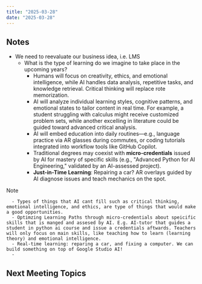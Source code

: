```yaml
---
title: "2025-03-28"
date: "2025-03-28"
---
```

## Notes
- We need to reevaluate our business idea, i.e. LMS
	- What is the type of learning do we imagine to take place in the upcoming years?
		- Humans will focus on creativity, ethics, and emotional intelligence, while AI handles data analysis, repetitive tasks, and knowledge retrieval. Critical thinking will replace rote memorization.
		- AI will analyze individual learning styles, cognitive patterns, and emotional states to tailor content in real time. For example, a student struggling with calculus might receive customized problem sets, while another excelling in literature could be guided toward advanced critical analysis.
		- AI will embed education into daily routines—e.g., language practice via AR glasses during commutes, or coding tutorials integrated into workflow tools like GitHub Copilot.
		- Traditional degrees may coexist with **micro-credentials** issued by AI for mastery of specific skills (e.g., "Advanced Python for AI Engineering," validated by an AI-assessed project).
		- **Just-in-Time Learning**: Repairing a car? AR overlays guided by AI diagnose issues and teach mechanics on the spot.

> [!NOTE]
> 		- Types of things that AI cant fill such as critical thinking, emotional intelligence, and ethics, are type of things that would make a good opportunities.
> 		- Optimzing Learning Paths through micro-credentials about speicific skills that is manged and assesed by AI. E.g. AI-tutor that guides a student in python ai course and issue a credentials aftwards. Teachers will only focus on main skills, like teaching how to learn (learning theory) and emotional intelligence.
> 		- Real-time learning: reparing a car, and fixing a computer. We can build something on top of Google Studio AI!
> 		- 


		
## Next Meeting Topics